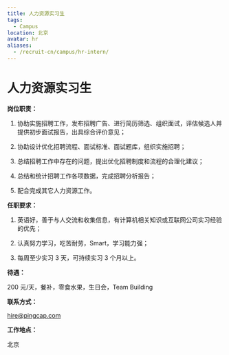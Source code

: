 ```yaml
---
title: 人力资源实习生
tags:
  - Campus
location: 北京
avatar: hr
aliases:
  - /recruit-cn/campus/hr-intern/
---
```


# 人力资源实习生

**岗位职责：**

1. 协助实施招聘工作，发布招聘广告、进行简历筛选、组织面试，评估候选人并提供初步面试报告，出具综合评价意见；

2. 协助设计优化招聘流程、面试标准、面试题库，组织实施招聘；

3. 总结招聘工作中存在的问题，提出优化招聘制度和流程的合理化建议；

4. 总结和统计招聘工作各项数据，完成招聘分析报告；

5. 配合完成其它人力资源工作。

**任职要求：**

1. 英语好，善于与人交流和收集信息，有计算机相关知识或互联网公司实习经验的优先；

2. 认真努力学习，吃苦耐劳，Smart，学习能力强；

3. 每周至少实习 3 天，可持续实习 3 个月以上。

**待遇：**

200 元/天，餐补，零食水果，生日会，Team Building

**联系方式：**

hire@pingcap.com

**工作地点：**

北京
